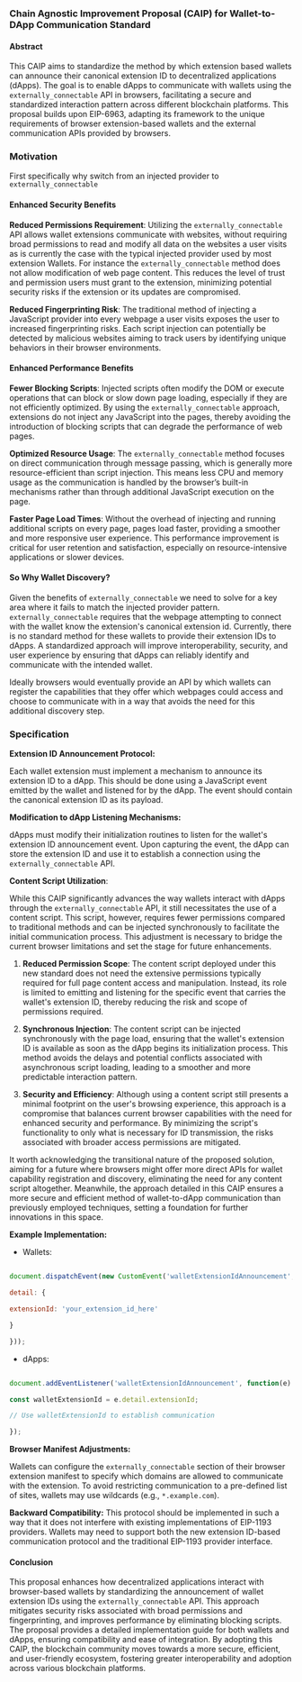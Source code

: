 
### Chain Agnostic Improvement Proposal (CAIP) for Wallet-to-DApp Communication Standard

  

#### Abstract

This CAIP aims to standardize the method by which extension based wallets can announce their canonical extension ID to decentralized applications (dApps). The goal is to enable dApps to communicate with wallets using the `externally_connectable` API in browsers, facilitating a secure and standardized interaction pattern across different blockchain platforms. This proposal builds upon EIP-6963, adapting its framework to the unique requirements of browser extension-based wallets and the external communication APIs provided by browsers.

### Motivation

First specifically why switch from an injected provider to `externally_connectable`

#### Enhanced Security Benefits

 **Reduced Permissions Requirement**: Utilizing the `externally_connectable` API allows wallet extensions communicate with websites, without requiring broad permissions to read and modify all data on the websites a user visits as is currently the case with the typical injected provider used by most extension Wallets. For instance the `externally_connectable` method does not allow modification of web page content. This reduces the level of trust and permission users must grant to the extension, minimizing potential security risks if the extension or its updates are compromised.
    
**Reduced Fingerprinting Risk**: The traditional method of injecting a JavaScript provider into every webpage a user visits exposes the user to increased fingerprinting risks. Each script injection can potentially be detected by malicious websites aiming to track users by identifying unique behaviors in their browser environments.

#### Enhanced Performance Benefits

**Fewer Blocking Scripts**: Injected scripts often modify the DOM or execute operations that can block or slow down page loading, especially if they are not efficiently optimized. By using the `externally_connectable` approach, extensions do not inject any JavaScript into the pages, thereby avoiding the introduction of blocking scripts that can degrade the performance of web pages.
    
 **Optimized Resource Usage**: The `externally_connectable` method focuses on direct communication through message passing, which is generally more resource-efficient than script injection. This means less CPU and memory usage as the communication is handled by the browser’s built-in mechanisms rather than through additional JavaScript execution on the page.

**Faster Page Load Times**: Without the overhead of injecting and running additional scripts on every page, pages load faster, providing a smoother and more responsive user experience. This performance improvement is critical for user retention and satisfaction, especially on resource-intensive applications or slower devices.

#### So Why Wallet Discovery?

Given the benefits of `externally_connectable` we need to solve for a key area where it fails to match the injected provider pattern.  
`externally_connectable` requires that the webpage attempting to connect with the wallet know the extension's canonical extension id. Currently, there is no standard method for these wallets to provide their extension IDs to dApps. A standardized approach will improve interoperability, security, and user experience by ensuring that dApps can reliably identify and communicate with the intended wallet.

Ideally browsers would eventually provide an API by which wallets can register the capabilities that they offer which webpages could access and choose to communicate with in a way that avoids the need for this additional discovery step.
  
### Specification

**Extension ID Announcement Protocol:**

Each wallet extension must implement a mechanism to announce its extension ID to a dApp. This should be done using a JavaScript event emitted by the wallet and listened for by the dApp. The event should contain the canonical extension ID as its payload.

**Modification to dApp Listening Mechanisms:**

dApps must modify their initialization routines to listen for the wallet's extension ID announcement event. Upon capturing the event, the dApp can store the extension ID and use it to establish a connection using the `externally_connectable` API.

**Content Script Utilization**:

While this CAIP significantly advances the way wallets interact with dApps through the `externally_connectable` API, it still necessitates the use of a content script. This script, however, requires fewer permissions compared to traditional methods and can be injected synchronously to facilitate the initial communication process. This adjustment is necessary to bridge the current browser limitations and set the stage for future enhancements.

1.  **Reduced Permission Scope**: The content script deployed under this new standard does not need the extensive permissions typically required for full page content access and manipulation. Instead, its role is limited to emitting and listening for the specific event that carries the wallet's extension ID, thereby reducing the risk and scope of permissions required.
    
2.  **Synchronous Injection**: The content script can be injected synchronously with the page load, ensuring that the wallet's extension ID is available as soon as the dApp begins its initialization process. This method avoids the delays and potential conflicts associated with asynchronous script loading, leading to a smoother and more predictable interaction pattern.
    
3.  **Security and Efficiency**: Although using a content script still presents a minimal footprint on the user's browsing experience, this approach is a compromise that balances current browser capabilities with the need for enhanced security and performance. By minimizing the script's functionality to only what is necessary for ID transmission, the risks associated with broader access permissions are mitigated.
    

It worth acknowledging the transitional nature of the proposed solution, aiming for a future where browsers might offer more direct APIs for wallet capability registration and discovery, eliminating the need for any content script altogether. Meanwhile, the approach detailed in this CAIP ensures a more secure and efficient method of wallet-to-dApp communication than previously employed techniques, setting a foundation for further innovations in this space.

 **Example Implementation:**

- Wallets:

```javascript

document.dispatchEvent(new CustomEvent('walletExtensionIdAnnouncement', {

detail: {

extensionId: 'your_extension_id_here'

}

}));

```

- dApps:

```javascript

document.addEventListener('walletExtensionIdAnnouncement', function(e) {

const walletExtensionId = e.detail.extensionId;

// Use walletExtensionId to establish communication

});

```
**Browser Manifest Adjustments:**

 Wallets can configure the `externally_connectable` section of their browser extension manifest to specify which domains are allowed to communicate with the extension. To avoid restricting communication to a pre-defined list of sites, wallets may use wildcards (e.g., `*.example.com`). 
 

**Backward Compatibility:**
This protocol should be implemented in such a way that it does not interfere with existing implementations of EIP-1193 providers. Wallets may need to support both the new extension ID-based communication protocol and the traditional EIP-1193 provider interface.

#### Conclusion

This proposal enhances how decentralized applications interact with browser-based wallets by standardizing the announcement of wallet extension IDs using the `externally_connectable` API. This approach mitigates security risks associated with broad permissions and fingerprinting, and improves performance by eliminating blocking scripts. The proposal provides a detailed implementation guide for both wallets and dApps, ensuring compatibility and ease of integration. By adopting this CAIP, the blockchain community moves towards a more secure, efficient, and user-friendly ecosystem, fostering greater interoperability and adoption across various blockchain platforms.
